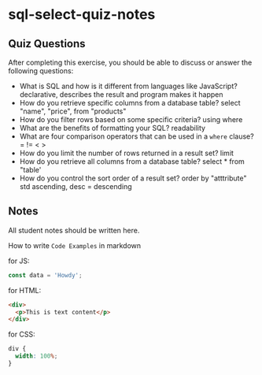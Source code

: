# sql-select-quiz-notes

## Quiz Questions

After completing this exercise, you should be able to discuss or answer the following questions:

- What is SQL and how is it different from languages like JavaScript?
  declarative, describes the result and program makes it happen
- How do you retrieve specific columns from a database table?
  select "name",
  "price",
  from "products"
- How do you filter rows based on some specific criteria?
  using where
- What are the benefits of formatting your SQL?
  readability
- What are four comparison operators that can be used in a `where` clause?
  = != < >
- How do you limit the number of rows returned in a result set?
  limit
- How do you retrieve all columns from a database table?
  select \*
  from "table'
- How do you control the sort order of a result set?
  order by "atttribute" std ascending, desc = descending

## Notes

All student notes should be written here.

How to write `Code Examples` in markdown

for JS:

```javascript
const data = 'Howdy';
```

for HTML:

```html
<div>
  <p>This is text content</p>
</div>
```

for CSS:

```css
div {
  width: 100%;
}
```
